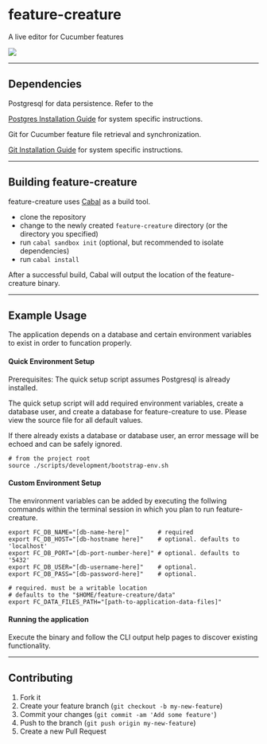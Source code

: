 # feature-creature
A live editor for Cucumber features

![](http://www.homecinemachoice.com/sites/18/images/article_images_month/2012-07/universal%20monsters%20news%2001.jpg)

---

## Dependencies
Postgresql for data persistence. Refer to the

[Postgres Installation Guide](http://www.postgresql.org/download/) for system
specific instructions.

Git for Cucumber feature file retrieval and synchronization.

[Git Installation Guide](https://git-scm.com/book/en/v2/Getting-Started-Installing-Git) for system
specific instructions.

---

## Building feature-creature
feature-creature uses [Cabal](http://www.haskell.org/cabal/) as a build tool.

* clone the repository
* change to the newly created `feature-creature` directory (or the directory you specified)
* run `cabal sandbox init` (optional, but recommended to isolate dependencies)
* run `cabal install`

After a successful build, Cabal will output the location of the feature-creature binary.

---

## Example Usage
The application depends on a database and certain environment variables to exist in order to 
funcation properly. 
#### Quick Environment Setup
Prerequisites: The quick setup script assumes Postgresql is already installed.

The quick setup script will add required environment variables, create a database user,
and create a database for feature-creature to use. Please view the source file for all 
default values.

If there already exists a database or database user, an error message will be echoed and 
can be safely ignored.
```
# from the project root
source ./scripts/development/bootstrap-env.sh
```
#### Custom Environment Setup
The environment variables can be added by executing the follwing commands
within the terminal session in which you plan to run feature-creature.
```
export FC_DB_NAME="[db-name-here]"        # required
export FC_DB_HOST="[db-hostname here]"    # optional. defaults to 'localhost'
export FC_DB_PORT="[db-port-number-here]" # optional. defaults to '5432'
export FC_DB_USER="[db-username-here]"    # optional.
export FC_DB_PASS="[db-password-here]"    # optional.

# required. must be a writable location
# defaults to the "$HOME/feature-creature/data"
export FC_DATA_FILES_PATH="[path-to-application-data-files]"
```
#### Running the application
Execute the binary and follow the CLI output help pages to discover existing functionality.

---

## Contributing
1. Fork it
2. Create your feature branch (`git checkout -b my-new-feature`)
3. Commit your changes (`git commit -am 'Add some feature'`)
4. Push to the branch (`git push origin my-new-feature`)
5. Create a new Pull Request
